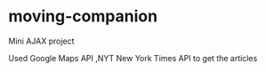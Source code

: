 # moving-companion
Mini AJAX project

Used Google Maps API ,NYT New York Times API to get the articles 
